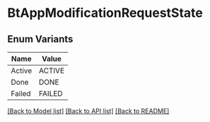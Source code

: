 # BtAppModificationRequestState

## Enum Variants

| Name | Value |
|---- | -----|
| Active | ACTIVE |
| Done | DONE |
| Failed | FAILED |


[[Back to Model list]](../README.md#documentation-for-models) [[Back to API list]](../README.md#documentation-for-api-endpoints) [[Back to README]](../README.md)


